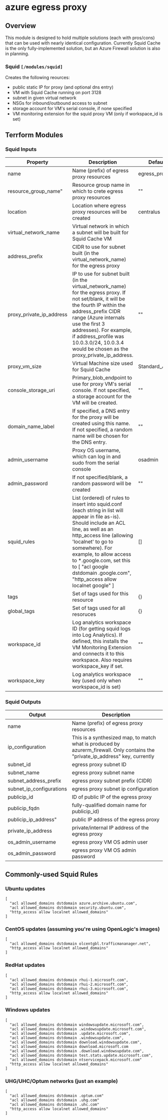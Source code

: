 # azure egress proxy

## Overview
This module is designed to hold multiple solutions (each with pros/cons) that can be used with nearly identical configuration.  Currently Squid Cache is the only fully-implemented solution, but an Azure Firewall solution is also in planning.

### Squid `[/modules/squid]`

Creates the following reources:
 - public static IP for proxy (and optional dns entry)
 - VM with Squid Cache running on port 3128
 - subnet in given virtual network
 - NSGs for inbound/outbound access to subnet
 - storage account for VM's serial console, if none specified
 - VM monitoring extension for the squid proxy VM (only if workspace_id is set)

## Terrform Modules

### Squid Inputs
| Property | Description | Default |
| --- | --- | --- |
| name | Name (prefix) of egress proxy resources | egress_proxy |
| resource_group_name" | Resource group name in which to crete egress proxy resources | "" |
| location | Location where egress proxy resources will be created | centralus |
| virtual_network_name | Virtual network in which a subnet will be built for Squid Cache VM | |
| address_prefix | CIDR to use for subnet built (in the virtual_network_name) for the egress proxy | |
| proxy_private_ip_address | IP to use for subnet built (in the virtual_network_name) for the egress proxy.  If not set/blank, it will be the fourth IP within the address_prefix CIDR range (Azure internals use the first 3 addresses).  For example, if address_profile was 10.0.3.0/24, 10.0.3.4 would be chosen as the proxy_private_ip_address. | "" |
| proxy_vm_size | Virtual Machine size used for Squid Cache | Standard_A1_v2 |
| console_storage_uri | Primary_blob_endpoint to use for proxy VM's serial console.  If not specified, a storage account for the VM will be created. | "" |
| domain_name_label | If specified, a DNS entry for the proxy will be created using this name.  If not specified, a random name will be chosen for the DNS entry. | "" |
| admin_username | Proxy OS username, which can log in and sudo from the serial console | osadmin |
| admin_password | If not specified/blank, a random password will be created | "" |
| squid_rules | List (ordered) of rules to insert into squid.conf (each string in list will appear in file as-is).  Should include an ACL line, as well as an http_access line (allowing 'localnet' to go to somewhere). For example, to allow access to \*.google.com, set this to [ \"acl google dstdomain .google.com\", \"http_access allow localnet google\" ] | [] |
| tags | Set of tags used for this resource | {} |
| global_tags | Set of tags used for all resoruces | {} |
| workspace_id | Log analytics workspace ID (for getting squid logs into Log Analytics).  If defined, this installs the VM Monitoring Extension and connects it to this workspace. Also requires workspace_key if set.| "" |
| workspace_key | Log analytics workspace key (used only when workspace_id is set) | "" |

### Squid Outputs
| Output | Description |
| --- | --- |
| name | Name (prefix) of egress proxy resources |
| ip_configuration | This is a synthesized map, to match what is produced by azurerm_firewall.  Only contains the "private_ip_address" key, currently |
| subnet_id | egress proxy subnet ID |
| subnet_name | egress proxy subnet name |
| subnet_address_prefix | egress proxy subnet prefix (CIDR) |
| subnet_ip_configurations | egress proxy subnet ip configuration |
| publicip_id | ID of public IP of the egress proxy |
| publicip_fqdn | fully-qualified domain name for publicip_id)
| publicip_ip_address" | public IP address of the egress proxy |
| private_ip_address | private/internal IP address of the egress proxy |
| os_admin_username | egress proxy VM OS admin user |
| os_admin_password | egress proxy VM OS admin password |


## Commonly-used Squid Rules

### Ubuntu updates
```
[
  "acl allowed_domains dstdomain azure.archive.ubuntu.com",
  "acl allowed_domains dstdomain security.ubuntu.com",
  "http_access allow localnet allowed_domains"
]
```

### CentOS updates (assuming you're using OpenLogic's images)
```
[
  "acl allowed_domains dstdomain olcentgbl.trafficmananager.net",
  "http_access allow localnet allowed_domains"
]
```

### RedHat updates
```
[
  "acl allowed_domains dstdomain rhui-1.microsoft.com",
  "acl allowed_domains dstdomain rhui-2.microsoft.com",
  "acl allowed_domains dstdomain rhui-3.microsoft.com",
  "http_access allow localnet allowed_domains"
]
```

### Windows updates
```
[
  "acl allowed_domains dstdomain windowsupdate.microsoft.com",
  "acl allowed_domains dstdomain .windowsupdate.microsoft.com",
  "acl allowed_domains dstdomain .update.microsoft.com",
  "acl allowed_domains dstdomain .windowsupdate.com",
  "acl allowed_domains dstdomain download.windowsupdate.com",
  "acl allowed_domains dstdomain download.microsoft.com
  "acl allowed_domains dstdomain .download.windowsupdate.com",
  "acl allowed_domains dstdomain test.stats.update.microsoft.com",
  "acl allowed_domains dstdomain ntservicepack.microsoft.com"
  "http_access allow localnet allowed_domains"
]
```

### UHG/UHC/Optum networks (just an example)
```
[
  "acl allowed_domains dstdomain .optum.com"
  "acl allowed_domains dstdomain .uhg.com"
  "acl allowed_domains dstdomain .uhc.com"
  "http_access allow localnet allowed_domains"
]
